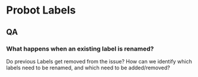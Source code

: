 # Probot Labels

## QA

### What happens when an existing label is renamed?

Do previous Labels get removed from the issue? How can we identify which labels need to be renamed, and which need to be added/removed?
